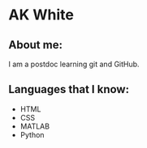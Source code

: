 # AK White

## About me:

I am a postdoc learning git and GitHub.


## Languages that I know:

- HTML
- CSS
- MATLAB
- Python


